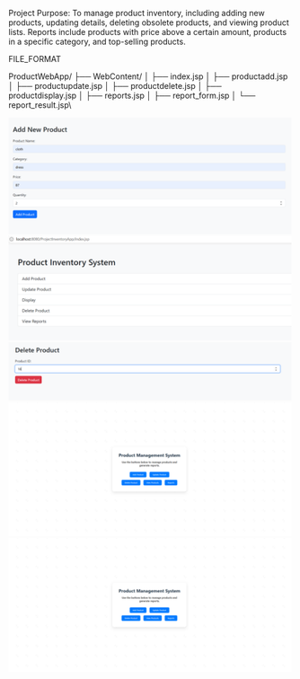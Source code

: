 Project Purpose:
To manage product inventory, including adding new products, updating details, deleting obsolete
products, and viewing product lists. Reports include products with price above a certain amount,
products in a specific category, and top-selling products.

FILE_FORMAT

ProductWebApp/
├── WebContent/
│ ├── index.jsp
│ ├── productadd.jsp
│ ├── productupdate.jsp
│ ├── productdelete.jsp
│ ├── productdisplay.jsp
│ ├── reports.jsp
│ ├── report_form.jsp
│ └── report_result.jsp\

![image alt](Output/Productadd.png.png)
![image alt](Output/index.png.png)
![image alt](Output/delete.png.png)
![image alt](https://github.com/AMITHGOWDAHM/PRODUCT_MANAGEMENT_SYSTEM/blob/main/Output/Screenshot%202025-05-29%20213352.png)
![image alt](https://github.com/AMITHGOWDAHM/PRODUCT_MANAGEMENT_SYSTEM/blob/main/Output/Screenshot%202025-05-29%20213352.png)


